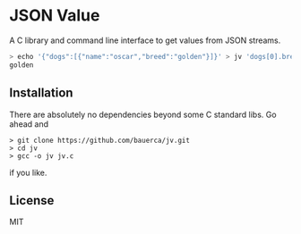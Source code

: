# JSON Value

A C library and command line interface to get values from JSON
streams.

```bash
> echo '{"dogs":[{"name":"oscar","breed":"golden"}]}' > jv 'dogs[0].breed'
golden
```

## Installation

There are absolutely no dependencies beyond some C standard libs. Go ahead
and

```
> git clone https://github.com/bauerca/jv.git
> cd jv
> gcc -o jv jv.c
```

if you like.


## License

MIT

